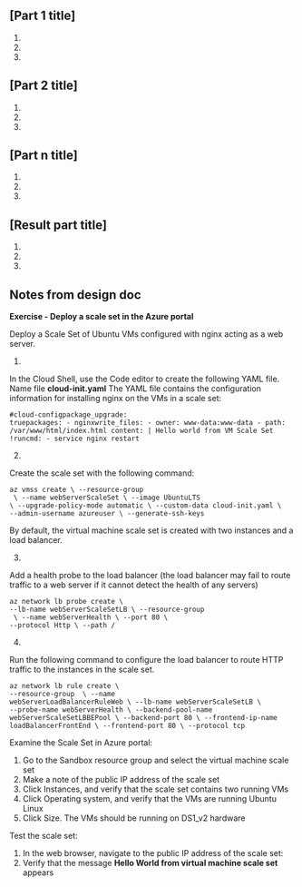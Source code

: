 <!-- Topic sentence -->

<!-- Scenario sub-task -->

<!-- Task performed in the exercise -->

<!-- Optional image (this should be either an image of the completed solution or the section that is being completed in the greater solution)-->

## [Part 1 title]

<!-- Introduction paragraph -->

1. <!-- Step 1 -->

1. <!-- Step 2 -->

1. <!-- Step n -->

## [Part 2 title]

<!-- Introduction paragraph -->

1. <!-- Step 1 -->

1. <!-- Step 2 -->

1. <!-- Step n -->

## [Part n title]

<!-- Introduction paragraph -->

1. <!-- Step 1 -->

1. <!-- Step 2 -->

1. <!-- Step n -->

## [Result part title]

<!-- Introduction paragraph -->

1. <!-- Optional step 1 -->

1. <!-- Optional step 2 -->

1. <!-- Optional step n -->

## Notes from design doc
**Exercise - Deploy a scale set in the Azure portal**

Deploy a Scale Set of Ubuntu VMs configured with nginx acting as a web server.

1.  

In the Cloud Shell, use the Code editor to create the following YAML file. Name file **cloud-init.yaml** The YAML file contains the configuration information for installing nginx on the VMs in a scale set:

<code class="language-yaml">#cloud-configpackage_upgrade: truepackages:  - nginxwrite_files:  - owner: www-data:www-data  - path: /var/www/html/index.html    content: |      Hello world from VM Scale Set !runcmd:  - service nginx restart</code>

2.  

Create the scale set with the following command:

<code class="language-azurecli">az vmss create \  --resource-group <sandbox resource group> \  --name webServerScaleSet \  --image UbuntuLTS \  --upgrade-policy-mode automatic \  --custom-data cloud-init.yaml \  --admin-username azureuser \  --generate-ssh-keys</code>

By default, the virtual machine scale set is created with two instances and a load balancer.

3.  

Add a health probe to the load balancer (the load balancer may fail to route traffic to a web server if it cannot detect the health of any servers)

<code class="language-azurecli">az network lb probe create \  --lb-name webServerScaleSetLB \  --resource-group <sandbox resource group> \  --name webServerHealth \  --port 80 \  --protocol Http \  --path /</code>

4.  

Run the following command to configure the load balancer to route HTTP traffic to the instances in the scale set.

<code class="language-azurecli">az network lb rule create \  --resource-group <sandbox resource group> \  --name webServerLoadBalancerRuleWeb \  --lb-name webServerScaleSetLB \  --probe-name webServerHealth \  --backend-pool-name webServerScaleSetLBBEPool \  --backend-port 80 \  --frontend-ip-name loadBalancerFrontEnd \  --frontend-port 80 \  --protocol tcp</code>

Examine the Scale Set in Azure portal:

1.  Go to the Sandbox resource group and select the virtual machine scale set
2.  Make a note of the public IP address of the scale set
3.  Click Instances, and verify that the scale set contains two running VMs
4.  Click Operating system, and verify that the VMs are running Ubuntu Linux
5.  Click Size. The VMs should be running on DS1_v2 hardware

Test the scale set:

1.  In the web browser, navigate to the public IP address of the scale set:
2.  Verify that the message **Hello World from virtual machine scale set** appears
